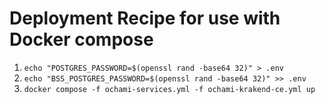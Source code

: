# Deployment Recipe for use with Docker compose


1. `echo "POSTGRES_PASSWORD=$(openssl rand -base64 32)" > .env`
1. `echo "BSS_POSTGRES_PASSWORD=$(openssl rand -base64 32)" >> .env`
1. `docker compose -f ochami-services.yml -f ochami-krakend-ce.yml up`
